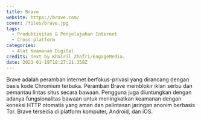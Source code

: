 ```yaml
---
title: Brave
website: https://brave.com/
cover: /files/brave.jpg
tags:
  - Produktivitas & Penjelajahan Internet
  - Cross-platform
categories:
  - Alat Keamanan Digital
credits: Text by Khairil Zhafri/EngageMedia.
date: 2023-01-19T18:27:21.358Z
---
```

Brave adalah peramban internet berfokus-privasi yang dirancang dengan basis kode Chromium terbuka. Peramban Brave memblokir iklan serbu dan pemantau lintas situs secara bawaan. Pengguna juga diuntungkan dengan adanya fungsionalitas bawaan untuk meningkatkan keamanan dengan koneksi HTTP otomatis yang aman dan pelintasan jaringan anonim berbasis Tor. Brave tersedia di platform komputer, Android, dan iOS.
